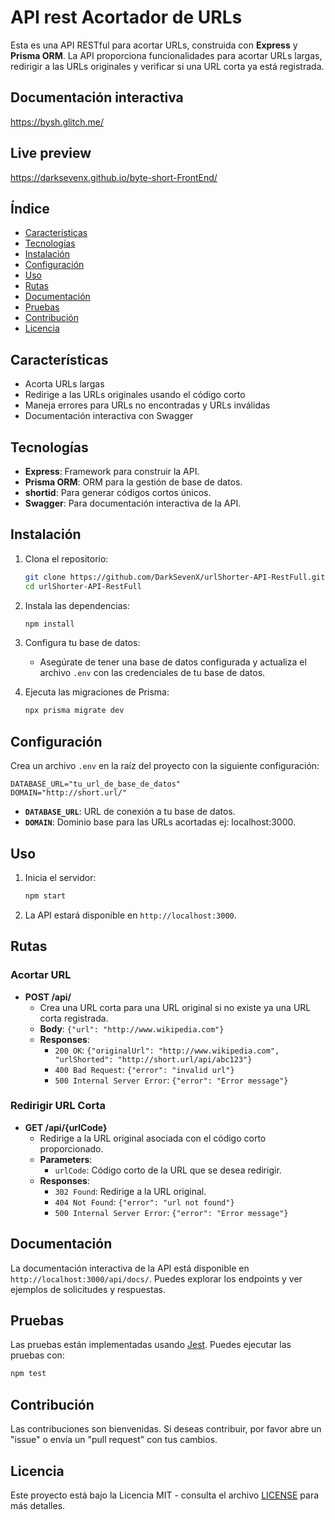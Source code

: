 # API rest Acortador de URLs

Esta es una API RESTful para acortar URLs, construida con **Express** y **Prisma ORM**. La API proporciona funcionalidades para acortar URLs largas, redirigir a las URLs originales y verificar si una URL corta ya está registrada.

## Documentación interactiva
https://bysh.glitch.me/

## Live preview 
https://darksevenx.github.io/byte-short-FrontEnd/

## Índice

- [Características](#características)
- [Tecnologías](#tecnologías)
- [Instalación](#instalación)
- [Configuración](#configuración)
- [Uso](#uso)
- [Rutas](#rutas)
- [Documentación](#documentación)
- [Pruebas](#pruebas)
- [Contribución](#contribución)
- [Licencia](#licencia)

## Características

- Acorta URLs largas
- Redirige a las URLs originales usando el código corto
- Maneja errores para URLs no encontradas y URLs inválidas
- Documentación interactiva con Swagger

## Tecnologías

- **Express**: Framework para construir la API.
- **Prisma ORM**: ORM para la gestión de base de datos.
- **shortid**: Para generar códigos cortos únicos.
- **Swagger**: Para documentación interactiva de la API.

## Instalación

1. Clona el repositorio:

   ```bash
   git clone https://github.com/DarkSevenX/urlShorter-API-RestFull.git
   cd urlShorter-API-RestFull
   ```

2. Instala las dependencias:

   ```bash
   npm install
   ```

3. Configura tu base de datos:

   - Asegúrate de tener una base de datos configurada y actualiza el archivo `.env` con las credenciales de tu base de datos.

4. Ejecuta las migraciones de Prisma:

   ```bash
   npx prisma migrate dev
   ```

## Configuración

Crea un archivo `.env` en la raíz del proyecto con la siguiente configuración:

```env
DATABASE_URL="tu_url_de_base_de_datos"
DOMAIN="http://short.url/"
```

- **`DATABASE_URL`**: URL de conexión a tu base de datos.
- **`DOMAIN`**: Dominio base para las URLs acortadas ej: localhost:3000.

## Uso

1. Inicia el servidor:

   ```bash
   npm start
   ```

2. La API estará disponible en `http://localhost:3000`.

## Rutas

### Acortar URL

- **POST /api/**
  - Crea una URL corta para una URL original si no existe ya una URL corta registrada.
  - **Body**: `{"url": "http://www.wikipedia.com"}`
  - **Responses**:
    - `200 OK`: `{"originalUrl": "http://www.wikipedia.com", "urlShorted": "http://short.url/api/abc123"}`
    - `400 Bad Request`: `{"error": "invalid url"}`
    - `500 Internal Server Error`: `{"error": "Error message"}`

### Redirigir URL Corta

- **GET /api/{urlCode}**
  - Redirige a la URL original asociada con el código corto proporcionado.
  - **Parameters**: 
    - `urlCode`: Código corto de la URL que se desea redirigir.
  - **Responses**:
    - `302 Found`: Redirige a la URL original.
    - `404 Not Found`: `{"error": "url not found"}`
    - `500 Internal Server Error`: `{"error": "Error message"}`

## Documentación

La documentación interactiva de la API está disponible en `http://localhost:3000/api/docs/`. Puedes explorar los endpoints y ver ejemplos de solicitudes y respuestas.

## Pruebas

Las pruebas están implementadas usando [Jest](https://jestjs.io/). Puedes ejecutar las pruebas con:

```bash
npm test
```

## Contribución

Las contribuciones son bienvenidas. Si deseas contribuir, por favor abre un "issue" o envía un "pull request" con tus cambios.

## Licencia

Este proyecto está bajo la Licencia MIT - consulta el archivo [LICENSE](LICENSE) para más detalles.
